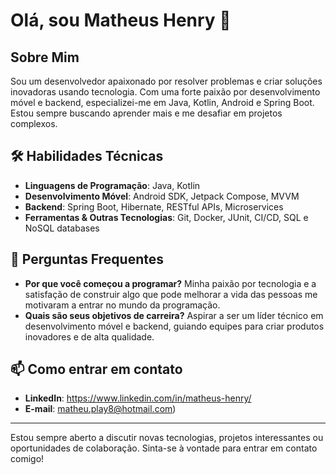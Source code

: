 # Olá, sou Matheus Henry 👋

## Sobre Mim
Sou um desenvolvedor apaixonado por resolver problemas e criar soluções inovadoras usando tecnologia. Com uma forte paixão por desenvolvimento móvel e backend, especializei-me em Java, Kotlin, Android e Spring Boot. Estou sempre buscando aprender mais e me desafiar em projetos complexos.

## 🛠 Habilidades Técnicas
- **Linguagens de Programação**: Java, Kotlin
- **Desenvolvimento Móvel**: Android SDK, Jetpack Compose, MVVM
- **Backend**: Spring Boot, Hibernate, RESTful APIs, Microservices
- **Ferramentas & Outras Tecnologias**: Git, Docker, JUnit, CI/CD, SQL e NoSQL databases


## 📢 Perguntas Frequentes
- **Por que você começou a programar?** Minha paixão por tecnologia e a satisfação de construir algo que pode melhorar a vida das pessoas me motivaram a entrar no mundo da programação.
- **Quais são seus objetivos de carreira?** Aspirar a ser um líder técnico em desenvolvimento móvel e backend, guiando equipes para criar produtos inovadores e de alta qualidade.

## 📫 Como entrar em contato
- **LinkedIn**: https://www.linkedin.com/in/matheus-henry/
- **E-mail**: matheu.play8@hotmail.com)

---

Estou sempre aberto a discutir novas tecnologias, projetos interessantes ou oportunidades de colaboração. Sinta-se à vontade para entrar em contato comigo!

